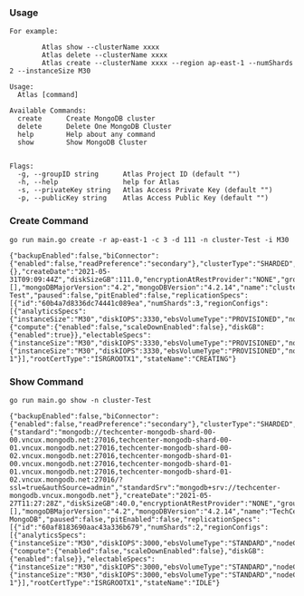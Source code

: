 ### Usage

    For example:
    
            Atlas show --clusterName xxxx 
            Atlas delete --clusterName xxxx
            Atlas create --clusterName xxxx --region ap-east-1 --numShards 2 --instanceSize M30
    
    Usage:
      Atlas [command]
    
    Available Commands:
      create      Create MongoDB cluster
      delete      Delete One MongoDB Cluster
      help        Help about any command
      show        Show MongoDB Cluster

    
    Flags:
      -g, --groupID string      Atlas Project ID (default "")
      -h, --help                help for Atlas
      -s, --privateKey string   Atlas Access Private Key (default "")
      -p, --publicKey string    Atlas Access Public Key (default "")

    
    
### Create  Command
    go run main.go create -r ap-east-1 -c 3 -d 111 -n cluster-Test -i M30

    {"backupEnabled":false,"biConnector":{"enabled":false,"readPreference":"secondary"},"clusterType":"SHARDED","connectionStrings":{},"createDate":"2021-05-31T09:09:44Z","diskSizeGB":111.0,"encryptionAtRestProvider":"NONE","groupId":"60af70efd0107237d1d3e647","id":"60b4a7d8336dc74441c089ef","labels":[],"mongoDBMajorVersion":"4.2","mongoDBVersion":"4.2.14","name":"cluster-Test","paused":false,"pitEnabled":false,"replicationSpecs":[{"id":"60b4a7d8336dc74441c089ea","numShards":3,"regionConfigs":[{"analyticsSpecs":{"instanceSize":"M30","diskIOPS":3330,"ebsVolumeType":"PROVISIONED","nodeCount":0},"autoScaling":{"compute":{"enabled":false,"scaleDownEnabled":false},"diskGB":{"enabled":true}},"electableSpecs":{"instanceSize":"M30","diskIOPS":3330,"ebsVolumeType":"PROVISIONED","nodeCount":3},"priority":7,"providerName":"AWS","readOnlySpecs":{"instanceSize":"M30","diskIOPS":3330,"ebsVolumeType":"PROVISIONED","nodeCount":0},"regionName":"AP_EAST_1"}],"zoneName":"Zone 1"}],"rootCertType":"ISRGROOTX1","stateName":"CREATING"}
    
    
### Show Command    
    go run main.go show -n cluster-Test
    
    {"backupEnabled":false,"biConnector":{"enabled":false,"readPreference":"secondary"},"clusterType":"SHARDED","connectionStrings":{"standard":"mongodb://techcenter-mongodb-shard-00-00.vncux.mongodb.net:27016,techcenter-mongodb-shard-00-01.vncux.mongodb.net:27016,techcenter-mongodb-shard-00-02.vncux.mongodb.net:27016,techcenter-mongodb-shard-01-00.vncux.mongodb.net:27016,techcenter-mongodb-shard-01-01.vncux.mongodb.net:27016,techcenter-mongodb-shard-01-02.vncux.mongodb.net:27016/?ssl=true&authSource=admin","standardSrv":"mongodb+srv://techcenter-mongodb.vncux.mongodb.net"},"createDate":"2021-05-27T11:27:28Z","diskSizeGB":40.0,"encryptionAtRestProvider":"NONE","groupId":"60af70efd0107237d1d3e647","id":"60af82207449116cae2bf206","labels":[],"mongoDBMajorVersion":"4.2","mongoDBVersion":"4.2.14","name":"TechCenter-MongoDB","paused":false,"pitEnabled":false,"replicationSpecs":[{"id":"60af8183690aac43a336b679","numShards":2,"regionConfigs":[{"analyticsSpecs":{"instanceSize":"M30","diskIOPS":3000,"ebsVolumeType":"STANDARD","nodeCount":0},"autoScaling":{"compute":{"enabled":false,"scaleDownEnabled":false},"diskGB":{"enabled":false}},"electableSpecs":{"instanceSize":"M30","diskIOPS":3000,"ebsVolumeType":"STANDARD","nodeCount":3},"priority":7,"providerName":"AWS","readOnlySpecs":{"instanceSize":"M30","diskIOPS":3000,"ebsVolumeType":"STANDARD","nodeCount":0},"regionName":"AP_EAST_1"}],"zoneName":"Zone 1"}],"rootCertType":"ISRGROOTX1","stateName":"IDLE"}

    
    
